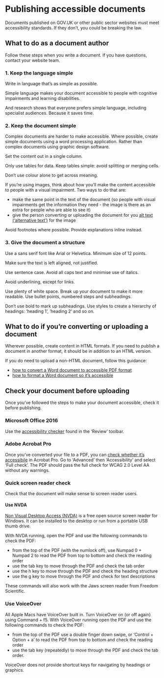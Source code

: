 # Publishing accessible documents

Documents published on GOV.UK or other public sector websites must meet accessibility standards. If they don’t, you could be breaking the law.

## What to do as a document author

Follow these steps when you write a document. If you have questions, contact your website team.

### 1. Keep the language simple

Write in language that’s as simple as possible.

Simple language makes your document accessible to people with cognitive impairments and learning disabilities.

And research shows that everyone prefers simple language, including specialist audiences. Because it saves time.

### 2. Keep the document simple

Complex documents are harder to make accessible. Where possible, create simple documents using a word processing application. Rather than complex documents using graphic design software.

Set the content out in a single column.

Only use tables for data. Keep tables simple: avoid splitting or merging cells.

Don’t use colour alone to get across meaning.

If you’re using images, think about how you’ll make the content accessible to people with a visual impairment. Two ways to do that are:

- make the same point in the text of the document (so people with visual impairments get the information they need - the image is there as an extra for people who are able to see it)
- give the person converting or uploading the document for you [alt text (‘alternative text’)](https://webaim.org/techniques/alttext/) for the image

Avoid footnotes where possible. Provide explanations inline instead.

### 3. Give the document a structure

Use a sans serif font like Arial or Helvetica. Minimum size of 12 points.

Make sure the text is left aligned, not justified.

Use sentence case. Avoid all caps text and minimise use of italics.

Avoid underlining, except for links. 

Use plenty of white space. Break up your document to make it more readable. Use bullet points, numbered steps and subheadings.

Don’t use bold to mark up subheadings. Use styles to create a hierarchy of headings: ‘heading 1’, ‘heading 2’ and so on.

## What to do if you’re converting or uploading a document

Wherever possible, create content in HTML formats. If you need to publish a document in another format, it should be in addition to an HTML version.

If you do need to upload a non-HTML document, follow this guidance:

- [how to convert a Word document to accessible PDF format](https://webaim.org/techniques/acrobat/converting)
- [how to format a Word document so it’s accessible](https://support.office.com/en-us/article/Make-your-Word-documents-accessible-d9bf3683-87ac-47ea-b91a-78dcacb3c66d)

## Check your document before uploading

Once you’ve followed the steps to make your document accessible, check it before publishing.

### Microsoft Office 2016

Use the [accessibility checker](https://support.office.com/en-us/article/Use-the-Accessibility-Checker-on-your-Mac-to-find-and-resolve-accessibility-issues-3b84295e-d55b-49f1-b443-523ec45a5232) found in the ‘Review’ toolbar.

### Adobe Acrobat Pro
Once you’ve converted your file to a PDF, you can [check whether it’s accessibile](https://helpx.adobe.com/acrobat/using/create-verify-pdf-accessibility.html) in Acrobat Pro.
Go to ‘Advanced’ then ‘Accessibility’ and select ‘Full check’. The PDF should pass the full check for WCAG 2.0 Level AA without any warnings.

### Quick screen reader check

Check that the document will make sense to screen reader users. 

#### Use NVDA

[Non Visual Desktop Access (NVDA)](http://www.nvda-project.org/) is a free open source screen reader for Windows. It can be installed to the desktop or run from a portable USB thumb drive.

With NVDA running, open the PDF and use the following commands to check the PDF:

- from the top of the PDF (with the numlock off), use Numpad 0 + Numpad 2 to read the PDF from top to bottom and check the reading order
- use the tab key to move through the PDF and check the tab order
- use the h key to move through the PDF and check the heading structure
- use the g key to move through the PDF and check for text descriptions

These commands will also work with the Jaws screen reader from Freedom Scientific.

### Use VoiceOver

All Apple Macs have VoiceOver built in. Turn VoiceOver on (or off again) using Command + f5. With VoiceOver running open the PDF and use the following commands to check the PDF:

- from the top of the PDF use a double finger down swipe, or ‘Control + Option + a’ to read the PDF from top to bottom and check the reading order
- use the tab key (repeatedly) to move through the PDF and check the tab order.

VoiceOver does not provide shortcut keys for navigating by headings or graphics.
